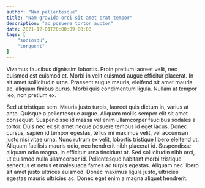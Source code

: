 ```yaml
---
author: "Nam pellentesque"
title: "Nam gravida orci sit amet erat tempor"
description: "ac posuere tortor auctor"
date: 2021-12-01T20:00:09+08:00
tags: [
    "sociosqu",
    "torquent"
]
---
```

Vivamus faucibus dignissim lobortis. Proin pretium laoreet velit, nec euismod est euismod et. Morbi in velit euismod augue efficitur placerat. In sit amet sollicitudin urna. <!--more-->Praesent augue mauris, eleifend sit amet mauris ac, aliquam finibus purus. Morbi quis condimentum ligula. Nullam at tempor leo, non pretium ex.

Sed ut tristique sem. Mauris justo turpis, laoreet quis dictum in, varius at ante. Quisque a pellentesque augue. Aliquam mollis semper elit sit amet consequat. Suspendisse id massa vel enim ullamcorper faucibus sodales a tortor. Duis nec ex sit amet neque posuere tempus id eget lacus. Donec cursus, sapien id tempor egestas, tellus mi maximus velit, vel accumsan justo nisi vitae urna. Nunc rutrum ex velit, lobortis tristique libero eleifend ut. Aliquam facilisis mauris odio, nec hendrerit nibh placerat id. Suspendisse aliquam odio magna, in efficitur urna tincidunt at. Sed sollicitudin nibh orci, ut euismod nulla ullamcorper id. Pellentesque habitant morbi tristique senectus et netus et malesuada fames ac turpis egestas. Aliquam nec libero sit amet justo ultrices euismod. Donec maximus ligula justo, ultricies egestas mauris ultricies ac. Donec eget enim a magna aliquet hendrerit.